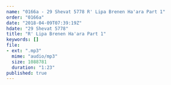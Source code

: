 ```yaml
---
name: "0166a - 29 Shevat 5778 R' Lipa Brenen Ha'ara Part 1"
order: "0166a"
date: "2018-04-09T07:39:19Z"
hdate: "29 Shevat 5778"
title: "R' Lipa Brenen Ha'ara Part 1"
keywords: []
file:
- ext: ".mp3"
  mime: "audio/mp3"
  size: 1088781
  duration: "1:23"
published: true
---
```


